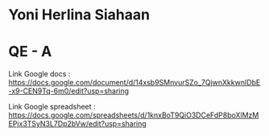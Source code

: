 # Yoni Herlina Siahaan


# QE - A


Link Google docs : https://docs.google.com/document/d/14xsb9SMnvurSZo_7QjwnXkkwnIDbE-x9-CEN9Tq-6m0/edit?usp=sharing


Link Google spreadsheet : https://docs.google.com/spreadsheets/d/1knxBoT9QiO3DCeFdP8boXlMzMEPjx3TSyN3L7Dp2bVw/edit?usp=sharing

